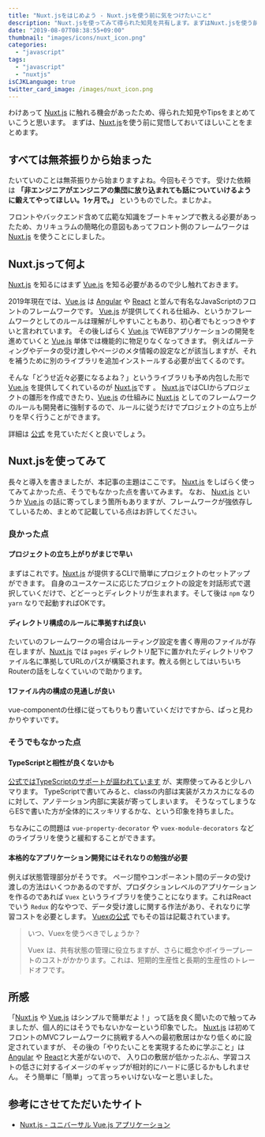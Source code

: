```yaml
---
title: "Nuxt.jsをはじめよう - Nuxt.jsを使う前に気をつけたいこと"
description: "Nuxt.jsを使ってみて得られた知見を共有します。まずはNuxt.jsを使う前に気をつけたいことを説明します。"
date: "2019-08-07T08:38:55+09:00"
thumbnail: "images/icons/nuxt_icon.png"
categories:
  - "javascript"
tags:
  - "javascript"
  - "nuxtjs"
isCJKLanguage: true
twitter_card_image: /images/nuxt_icon.png
---
```


わけあって [Nuxt.js](https://ja.nuxtjs.org/) に触れる機会があったため、得られた知見やTipsをまとめていこうと思います。
まずは、[Nuxt.js](https://ja.nuxtjs.org/)を使う前に覚悟しておいてほしいことをまとめます。

<!--adsense-->

## すべては無茶振りから始まった

たいていのことは無茶振りから始まりますよね。今回もそうです。
受けた依頼は  **「非エンジニアがエンジニアの集団に放り込まれても話についていけるように鍛えてやってほしい。1ヶ月で。」** というものでした。まじかよ。

フロントやバックエンド含めて広範な知識をブートキャンプで教える必要があったため、カリキュラムの簡略化の意図もあってフロント側のフレームワークは [Nuxt.js](https://ja.nuxtjs.org/) を使うことにしました。

## Nuxt.jsって何よ

[Nuxt.js](https://ja.nuxtjs.org/) を知るにはまず [Vue.js](https://jp.vuejs.org/index.html) を知る必要があるので少し触れておきます。

2019年現在では、[Vue.js](https://jp.vuejs.org/index.html) は [Angular](https://angular.jp/) や [React](https://ja.reactjs.org/) と並んで有名なJavaScriptのフロントのフレームワークです。
[Vue.js](https://jp.vuejs.org/index.html) が提供してくれる仕組み、というかフレームワークとしてのルールは理解がしやすいこともあり、初心者でもとっつきやすいと言われています。
その後しばらく [Vue.js](https://jp.vuejs.org/index.html) でWEBアプリケーションの開発を進めていくと [Vue.js](https://jp.vuejs.org/index.html) 単体では機能的に物足りなくなってきます。
例えばルーティングやデータの受け渡しやページのメタ情報の設定などが該当しますが、それを補うために別のライブラリを追加インストールする必要が出てくるのです。

そんな「どうせ近々必要になるよね？」というライブラリも予め内包した形で [Vue.js](https://jp.vuejs.org/index.html) を提供してくれているのが [Nuxt.js](https://ja.nuxtjs.org/)です 。
[Nuxt.js](https://ja.nuxtjs.org/)ではCLIからプロジェクトの雛形を作成できたり、[Vue.js](https://jp.vuejs.org/index.html) の仕組みに [Nuxt.js](https://ja.nuxtjs.org/) としてのフレームワークのルールも開発者に強制するので、ルールに従うだけでプロジェクトの立ち上がりを早く行うことができます。

詳細は [公式](https://ja.nuxtjs.org/guide) を見ていただくと良いでしょう。

<!--adsense-->

## Nuxt.jsを使ってみて

長々と導入を書きましたが、本記事の主題はここです。 [Nuxt.js](https://ja.nuxtjs.org/) をしばらく使ってみてよかった点、そうでもなかった点を書いてみます。
なお、 [Nuxt.js](https://ja.nuxtjs.org/) というか [Vue.js](https://jp.vuejs.org/index.html) の話に寄ってしまう箇所もありますが、フレームワークが強依存してしいるため、まとめて記載している点はお許してください。

### 良かった点

#### プロジェクトの立ち上がりがまじで早い

まずはこれです。[Nuxt.js](https://ja.nuxtjs.org/) が提供するCLIで簡単にプロジェクトのセットアップができます。
自身のユースケースに応じたプロジェクトの設定を対話形式で選択していくだけで、どどーっとディレクトリが生まれます。そして後は `npm` なり `yarn` なりで起動すればOKです。

#### ディレクトリ構成のルールに準拠すれば良い

たいていのフレームワークの場合はルーティング設定を書く専用のファイルが存在しますが、[Nuxt.js](https://ja.nuxtjs.org/) では `pages` ディレクトリ配下に置かれたディレクトリやファイル名に準拠してURLのパスが構築されます。教える側としてはいちいちRouterの話をしなくていいので助かります。

#### 1ファイル内の構成の見通しが良い

vue-componentの仕様に従ってもりもり書いていくだけですから、ぱっと見わかりやすいです。

### そうでもなかった点

#### TypeScriptと相性が良くないかも

[公式ではTypeScriptのサポートが謳われています](https://ja.nuxtjs.org/guide/typescript/) が、実際使ってみると少しハマります。
TypeScriptで書いてみると、classの内部は実装がスカスカになるのに対して、アノテーション内部に実装が寄ってしまいます。
そうなってしまうならESで書いた方が全体的にスッキリするかな、という印象を持ちました。

ちなみにこの問題は `vue-property-decorator` や `vuex-module-decorators` などのライブラリを使うと緩和することができます。

#### 本格的なアプリケーション開発にはそれなりの勉強が必要

例えば状態管理部分がそうです。 ページ間やコンポーネント間のデータの受け渡しの方法はいくつかあるのですが、プロダクションレベルのアプリケーションを作るのであれば `Vuex` というライブラリを使うことになります。これはReactでいう `Redux` 的なやつで、データ受け渡しに関する作法があり、それなりに学習コストを必要とします。
[Vuexの公式](https://vuex.vuejs.org/ja/) でもその旨は記載されています。

> いつ、Vuexを使うべきでしょうか？
>
> Vuex は、共有状態の管理に役立ちますが、さらに概念やボイラープレートのコストがかかります。これは、短期的生産性と長期的生産性のトレードオフです。

<!--adsense-->

## 所感

「[Nuxt.js](https://ja.nuxtjs.org/) や [Vue.js](https://jp.vuejs.org/index.html) はシンプルで簡単だよ！」って話を良く聞いたので触ってみましたが、個人的にはそうでもないかなーという印象でした。
[Nuxt.js](https://ja.nuxtjs.org/) は初めてフロントのMVCフレームワークに挑戦する人への最初敷居はかなり低くめに設定されていますが、
その後の「やりたいことを実現するために学ぶこと」は[Angular](https://angular.jp/) や [React](https://ja.reactjs.org/)と大差がないので、
入り口の敷居が低かったぶん、学習コストの低さに対するイメージのギャップが相対的にハードに感じるかもしれません。
そう簡単に「簡単」って言っちゃいけないなーと思いました。

## 参考にさせてただいたサイト

* [Nuxt.js - ユニバーサル Vue.js アプリケーション](https://ja.nuxtjs.org/)
